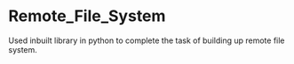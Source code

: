 # Remote_File_System
Used inbuilt library in python to complete the task of building up remote file system.
